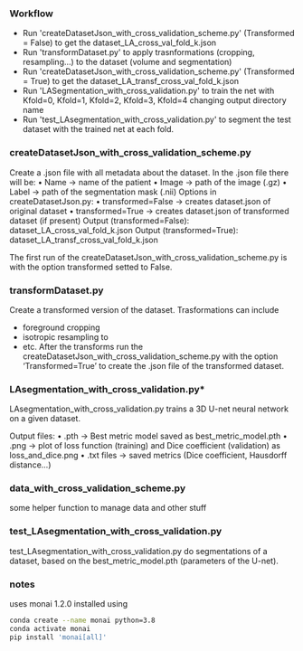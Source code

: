 ### Workflow
- Run 'createDatasetJson_with_cross_validation_scheme.py' (Transformed = False) to get the dataset_LA_cross_val_fold_k.json
- Run 'transformDataset.py' to apply trasnformations (cropping, resampling...) to the dataset (volume and segmentation)
- Run 'createDatasetJson_with_cross_validation_scheme.py' (Transformed = True) to get the dataset_LA_transf_cross_val_fold_k.json
- Run 'LASegmentation_with_cross_validation.py' to train the net with Kfold=0, Kfold=1, Kfold=2, Kfold=3, Kfold=4 changing output directory name
- Run 'test_LAsegmentation_with_cross_validation.py' to segment the test dataset with the trained net at each fold.

### createDatasetJson_with_cross_validation_scheme.py
Create a .json file with all metadata about the dataset. In the .json file there will be:
•	Name -> name of the patient
•	Image -> path of the image (.gz)
•	Label -> path  of the segmentation mask (.nii)
Options in createDatasetJson.py:
•	transformed=False -> creates dataset.json of original dataset 
•	transformed=True -> creates dataset.json of transformed dataset (if present)
Output (transformed=False): dataset_LA_cross_val_fold_k.json
Output (transformed=True): dataset_LA_transf_cross_val_fold_k.json

The first run of the createDatasetJson_with_cross_validation_scheme.py is with the option transformed setted to False. 

### transformDataset.py
Create a transformed version of the dataset. Trasformations can include
- foreground cropping
- isotropic resampling to <pixdim>
- etc.
After the transforms run the createDatasetJson_with_cross_validation_scheme.py with the option ‘Transformed=True’ to create the .json file of the transformed dataset.

### LAsegmentation_with_cross_validation.py*
LAsegmentation_with_cross_validation.py trains a 3D U-net neural network on a given dataset. 

Output files:
•	.pth -> Best metric model saved as best_metric_model.pth
•	.png -> plot of loss function (training) and Dice coefficient (validation) as loss_and_dice.png
•	.txt files -> saved metrics (Dice coefficient, Hausdorff distance...)

### data_with_cross_validation_scheme.py
some helper function to manage data and other stuff

### test_LAsegmentation_with_cross_validation.py
test_LAsegmentation_with_cross_validation.py do segmentations of a dataset, based on the best_metric_model.pth (parameters of the U-net).

### notes
uses monai 1.2.0 installed using
```bash
conda create --name monai python=3.8
conda activate monai
pip install 'monai[all]'
```
